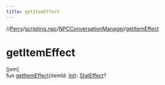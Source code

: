 ```yaml
---
title: getItemEffect
---
```

//[Perry](../../../index.html)/[scripting.npc](../index.html)/[NPCConversationManager](index.html)/[getItemEffect](get-item-effect.html)



# getItemEffect



[jvm]\
fun [getItemEffect](get-item-effect.html)(itemId: [Int](https://kotlinlang.org/api/latest/jvm/stdlib/kotlin/-int/index.html)): [StatEffect](../../server/-stat-effect/index.html)?




